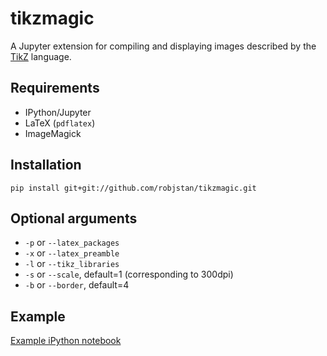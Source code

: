 # tikzmagic

A Jupyter extension for compiling and displaying images described by the [TikZ](http://www.texample.net/tikz/) language.

## Requirements

- IPython/Jupyter
- LaTeX (`pdflatex`)
- ImageMagick

## Installation

```pip install git+git://github.com/robjstan/tikzmagic.git```

## Optional arguments

- `-p` or `--latex_packages`
- `-x` or `--latex_preamble`
- `-l` or `--tikz_libraries`
- `-s` or `--scale`, default=1 (corresponding to 300dpi)
- `-b` or `--border`, default=4

## Example

[Example iPython notebook](example.ipynb)
